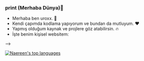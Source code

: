 ### print (Merhaba Dünya)👋

- Merhaba ben uroxx. 🐧
- Kendi çapımda kodlama yapıyorum ve bundan da mutluyum. ❤️
- Yapmış olduğum kaynak ve projlere göz atabilirsin. 🔥
- İşte benim kişisel websitem:

--> 

[![Naereen's top languages](https://github-readme-stats.vercel.app/api/top-langs/?username=Naereen&theme=blue-green)](https://github.com/anuraghazra/github-readme-stats)
